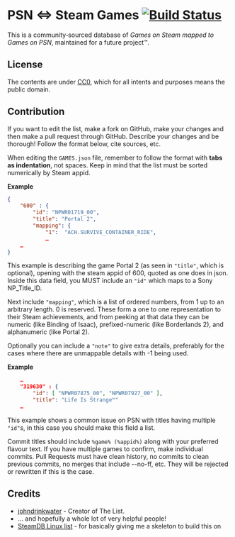 PSN ⇔ Steam Games [![Build Status](https://api.travis-ci.org/johndrinkwater/PSN-to-Steam.svg)](https://travis-ci.org/johndrinkwater/PSN-to-Steam)
=========================
This is a community‐sourced database of *Games on Steam mapped to Games on
PSN*, maintained for a future project™.

License
-------
The contents are under
[CC0](https://creativecommons.org/publicdomain/zero/1.0/), which for all
intents and purposes means the public domain.

Contribution
------------
If you want to edit the list, make a fork on GitHub, make your changes and then
make a pull request through GitHub. Describe your changes and be thorough!
Follow the format below, cite sources, etc.

When editing the `GAMES.json` file, remember to follow the format with **tabs
as indentation**, not spaces.  Keep in mind that the list must be sorted
numerically by Steam appid.

**Example**

```json
{
	"600" : {
		"id": "NPWR01719_00",
		"title": "Portal 2",
		"mapping": {
			"1":  "ACH.SURVIVE_CONTAINER_RIDE",
			…
	…
}
```

This example is describing the game Portal 2 (as seen in `"title"`, which is
optional), opening with the steam appid of 600, quoted as one does in json.
Inside this data field, you MUST include an `"id"` which maps to a Sony
NP_Title_ID.

Next include `"mapping"`, which is a list of ordered numbers, from 1 up to an
arbitrary length. 0 is reserved. These form a one to one representation to
their Steam achievements, and from peeking at that data they can be numeric
(like Binding of Isaac), prefixed-numeric (like Borderlands 2), and
alphanumeric (like Portal 2).

Optionally you can include a `"note"` to give extra details, preferably for the
cases where there are unmappable details with -1 being used.

**Example**

```json
	…
	"319630" : {
		"id": [ "NPWR07875_00", "NPWR07927_00" ],
		"title": "Life Is Strange™"
	…
```

This example shows a common issue on PSN with titles having multiple `"id"`s, in this case you should make this field a list.


Commit titles should include `%game% (%appid%)` along with your preferred
flavour text. If you have multiple games to confirm, make individual commits.
Pull Requests must have clean history, no commits to clean previous commits, no
merges that include --no-ff, etc. They will be rejected or rewritten if this is
the case.

Credits
-------
- [johndrinkwater](https://github.com/johndrinkwater) - Creator of The List.
- … and hopefully a whole lot of very helpful people!
- [SteamDB Linux list](https://github.com/SteamDatabase/SteamLinux) - for
  basically giving me a skeleton to build this on
